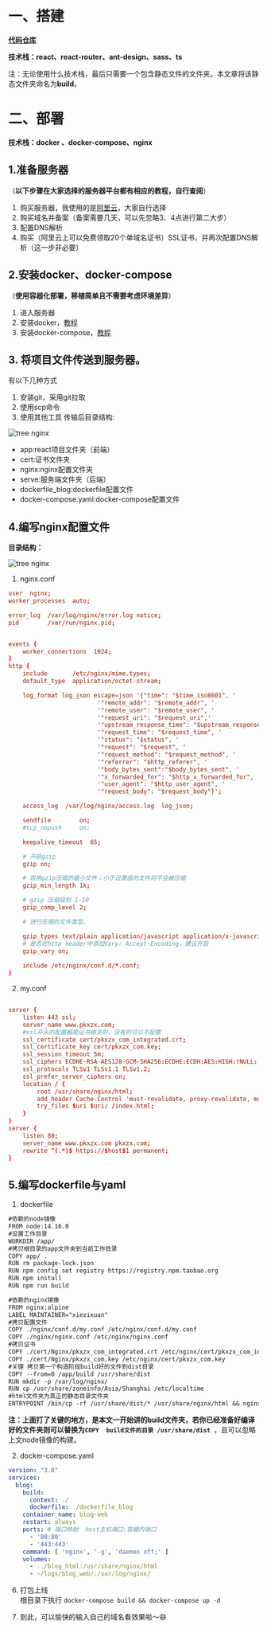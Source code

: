 # 一、搭建
**[代码仓库](https://github.com/fishermanxzx/blog)**

**技术栈：react、react-router、ant-design、sass、ts**

注：无论使用什么技术栈，最后只需要一个包含静态文件的文件夹。本文章将该静态文件夹命名为**build**。 

# 二、部署
**技术栈：docker 、docker-compose、nginx**

##  1.准备服务器
（**以下步骤在大家选择的服务器平台都有相应的教程，自行查阅**）
1. 购买服务器，我使用的是[阿里云](https://www.aliyun.com/)，大家自行选择
2. 购买域名并备案（备案需要几天，可以先忽略3、4点进行第二大步）
3. 配置DNS解析
4. 购买（阿里云上可以免费领取20个单域名证书）SSL证书，并再次配置DNS解析（这一步非必要）
##  2.安装docker、docker-compose
（**使用容器化部署，移植简单且不需要考虑环境差异**）
1. 进入服务器
2. 安装docker，[教程](https://www.runoob.com/docker/docker-tutorial.html)
3. 安装docker-compose，[教程](https://www.runoob.com/docker/docker-compose.html)

##  3.  将项目文件传送到服务器。
有以下几种方式

1. 安装git，采用git拉取
2. 使用scp命令
3. 使用其他工具
传输后目录结构:

![tree nginx](/imgs/project/blog/root.png)

* app:react项目文件夹（前端）
* cert:证书文件夹
* nginx:nginx配置文件夹
* serve:服务端文件夹（后端）
* dockerfile_blog:dockerfile配置文件
* docker-compose.yaml:docker-compose配置文件
## 4.编写nginx配置文件
**目录结构：**

![tree nginx](/imgs/project/blog/nginx.png)
1. nginx.conf
```conf
user  nginx;
worker_processes  auto;

error_log  /var/log/nginx/error.log notice;
pid        /var/run/nginx.pid;


events {
    worker_connections  1024;
}
http {
    include       /etc/nginx/mime.types;
    default_type  application/octet-stream;

    log_format log_json escape=json '{"time": "$time_iso8601", '
                         '"remote_addr": "$remote_addr", '
                         '"remote_user": "$remote_user", '
                         '"request_uri": "$request_uri",'
                         '"upstream_response_time": "$upstream_response_time",'
                         '"request_time": "$request_time", '
                         '"status": "$status", '
                         '"request": "$request", '
                         '"request_method": "$request_method", '
                         '"referrer": "$http_referer", '
                         '"body_bytes_sent":"$body_bytes_sent", '
                         '"x_forwarded_for": "$http_x_forwarded_for", '
                         '"user_agent": "$http_user_agent", '
                         '"request_body": "$request_body"}';

    access_log  /var/log/nginx/access.log  log_json;

    sendfile        on;
    #tcp_nopush     on;

    keepalive_timeout  65;

	# 开启gzip
	gzip on;

	# 启用gzip压缩的最小文件；小于设置值的文件将不会被压缩
	gzip_min_length 1k;

	# gzip 压缩级别 1-10 
	gzip_comp_level 2;

	# 进行压缩的文件类型。

	gzip_types text/plain application/javascript application/x-javascript text/css application/xml text/javascript application/x-httpd-php image/jpeg image/gif image/png;
	# 是否在http header中添加Vary: Accept-Encoding，建议开启
	gzip_vary on;
	
    include /etc/nginx/conf.d/*.conf;
}
```

2. my.conf
```conf

server {
    listen 443 ssl;
    server_name www.pkxzx.com;
    #ssl开头的配置都是证书相关的，没有的可以不配置
    ssl_certificate cert/pkxzx_com_integrated.crt;
    ssl_certificate_key cert/pkxzx_com.key;
    ssl_session_timeout 5m;
    ssl_ciphers ECDHE-RSA-AES128-GCM-SHA256:ECDHE:ECDH:AES:HIGH:!NULL:!aNULL:!MD5:!ADH:!RC4; 
    ssl_protocols TLSv1 TLSv1.1 TLSv1.2;
    ssl_prefer_server_ciphers on;
    location / {
        root /usr/share/nginx/html;
        add_header Cache-Control 'must-revalidate, proxy-revalidate, max-age=86400';
        try_files $uri $uri/ /index.html;
    }
}
server {
    listen 80;
    server_name www.pkxzx.com pkxzx.com;
    rewrite ^(.*)$ https://$host$1 permanent;
}
```
## 5.编写dockerfile与yaml
1. dockerfile
```txt
#依赖的node镜像
FROM node:14.16.0
#设置工作目录
WORKDIR /app/
#拷贝根目录的app文件夹到当前工作目录
COPY app/ .
RUN rm package-lock.json
RUN npm config set registry https://registry.npm.taobao.org
RUN npm install 
RUN npm run build

#依赖的nginx镜像
FROM nginx:alpine
LABEL MAINTAINER="xiezixuan"
#拷贝配置文件
COPY ./nginx/conf.d/my.conf /etc/nginx/conf.d/my.conf
COPY ./nginx/nginx.conf /etc/nginx/nginx.conf
#拷贝证书
COPY ./cert/Nginx/pkxzx_com_integrated.crt /etc/nginx/cert/pkxzx_com_integrated.crt
COPY ./cert/Nginx/pkxzx_com.key /etc/nginx/cert/pkxzx_com.key
#关键 拷贝第一个构造阶段build好的文件到dist目录
COPY --from=0 /app/build /usr/share/dist
RUN mkdir -p /var/log/nginx/
RUN cp /usr/share/zoneinfo/Asia/Shanghai /etc/localtime
#html文件夹为真正的静态目录文件夹
ENTRYPOINT /bin/cp -rf /usr/share/dist/* /usr/share/nginx/html && nginx-debug -g 'daemon off;'
```

**注：上面打了关键的地方，是本文一开始讲的build文件夹，若你已经准备好编译好的文件夹则可以替换为`COPY  build文件的目录 /usr/share/dist `**，且可以忽略上文node镜像的构建。

2. docker-compose.yaml
```yaml
version: "3.8"
services:
  blog:
    build:
      context: ./
      dockerfile: ./dockerfile_blog
    container_name: blog-web
    restart: always
    ports: # 端口映射  host主机端口:容器内端口
      - '80:80'
      - '443:443'
    command: [ 'nginx', '-g', 'daemon off;' ]
    volumes:
      - ../blog_html:/usr/share/nginx/html
      - ~/logs/blog_web/:/var/log/nginx/
```

6. 打包上线  
根目录下执行
` docker-compose build && docker-compose up -d `

7. 到此，可以愉快的输入自己的域名看效果啦～😄
